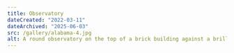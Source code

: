 ```yaml
---
title: Observatory
dateCreated: "2022-03-11"
dateArchived: "2025-06-03"
src: /gallery/alabama-4.jpg
alt: A round observatory on the top of a brick building against a brilliant blue sky.
---
```

